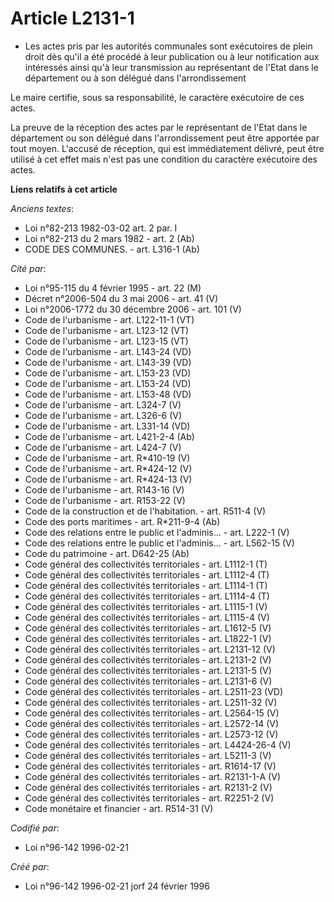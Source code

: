 # Article L2131-1

- Les actes pris par les autorités communales sont exécutoires de plein droit dès qu'il a été procédé à leur publication ou à
leur notification aux intéressés ainsi qu'à leur transmission au représentant de l'Etat dans le département ou à son délégué
dans l'arrondissement

Le maire certifie, sous sa responsabilité, le caractère exécutoire de ces actes.

La preuve de la réception des actes par le représentant de l'Etat dans le département ou son délégué dans l'arrondissement
peut être apportée par tout moyen. L'accusé de réception, qui est immédiatement délivré, peut être utilisé à cet effet mais
n'est pas une condition du caractère exécutoire des actes.

**Liens relatifs à cet article**

_Anciens textes_:

  - Loi n°82-213 1982-03-02 art. 2 par. I
  - Loi n°82-213 du 2 mars 1982 - art. 2 (Ab)
  - CODE DES COMMUNES. - art. L316-1 (Ab)

_Cité par_:

  - Loi n°95-115 du 4 février 1995 - art. 22 (M)
  - Décret n°2006-504 du 3 mai 2006 - art. 41 (V)
  - Loi n°2006-1772 du 30 décembre 2006 - art. 101 (V)
  - Code de l'urbanisme - art. L122-11-1 (VT)
  - Code de l'urbanisme - art. L123-12 (VT)
  - Code de l'urbanisme - art. L123-15 (VT)
  - Code de l'urbanisme - art. L143-24 (VD)
  - Code de l'urbanisme - art. L143-39 (VD)
  - Code de l'urbanisme - art. L153-23 (VD)
  - Code de l'urbanisme - art. L153-24 (VD)
  - Code de l'urbanisme - art. L153-48 (VD)
  - Code de l'urbanisme - art. L324-7 (V)
  - Code de l'urbanisme - art. L326-6 (V)
  - Code de l'urbanisme - art. L331-14 (VD)
  - Code de l'urbanisme - art. L421-2-4 (Ab)
  - Code de l'urbanisme - art. L424-7 (V)
  - Code de l'urbanisme - art. R*410-19 (V)
  - Code de l'urbanisme - art. R*424-12 (V)
  - Code de l'urbanisme - art. R*424-13 (V)
  - Code de l'urbanisme - art. R143-16 (V)
  - Code de l'urbanisme - art. R153-22 (V)
  - Code de la construction et de l'habitation. - art. R511-4 (V)
  - Code des ports maritimes - art. R*211-9-4 (Ab)
  - Code des relations entre le public et l'adminis... - art. L222-1 (V)
  - Code des relations entre le public et l'adminis... - art. L562-15 (V)
  - Code du patrimoine - art. D642-25 (Ab)
  - Code général des collectivités territoriales - art. L1112-1 (T)
  - Code général des collectivités territoriales - art. L1112-4 (T)
  - Code général des collectivités territoriales - art. L1114-1 (T)
  - Code général des collectivités territoriales - art. L1114-4 (T)
  - Code général des collectivités territoriales - art. L1115-1 (V)
  - Code général des collectivités territoriales - art. L1115-4 (V)
  - Code général des collectivités territoriales - art. L1612-5 (V)
  - Code général des collectivités territoriales - art. L1822-1 (V)
  - Code général des collectivités territoriales - art. L2131-12 (V)
  - Code général des collectivités territoriales - art. L2131-2 (V)
  - Code général des collectivités territoriales - art. L2131-5 (V)
  - Code général des collectivités territoriales - art. L2131-6 (V)
  - Code général des collectivités territoriales - art. L2511-23 (VD)
  - Code général des collectivités territoriales - art. L2511-32 (V)
  - Code général des collectivités territoriales - art. L2564-15 (V)
  - Code général des collectivités territoriales - art. L2572-14 (V)
  - Code général des collectivités territoriales - art. L2573-12 (V)
  - Code général des collectivités territoriales - art. L4424-26-4 (V)
  - Code général des collectivités territoriales - art. L5211-3 (V)
  - Code général des collectivités territoriales - art. R1614-17 (V)
  - Code général des collectivités territoriales - art. R2131-1-A (V)
  - Code général des collectivités territoriales - art. R2131-2 (V)
  - Code général des collectivités territoriales - art. R2251-2 (V)
  - Code monétaire et financier - art. R514-31 (V)

_Codifié par_:

  - Loi n°96-142 1996-02-21

_Créé par_:

  - Loi n°96-142 1996-02-21 jorf 24 février 1996
